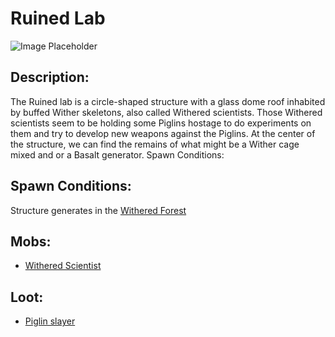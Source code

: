 # Ruined Lab

![Image Placeholder](https://static.miraheze.org/stardustlabswiki/0/0a/Ruined\_lab.png)

## Description:

The Ruined lab is a circle-shaped structure with a glass dome roof inhabited by buffed Wither skeletons, also called Withered scientists. Those Withered scientists seem to be holding some Piglins hostage to do experiments on them and try to develop new weapons against the Piglins. At the center of the structure, we can find the remains of what might be a Wither cage mixed and or a Basalt generator. Spawn Conditions:

## Spawn Conditions:

Structure generates in the [Withered Forest](https://officiallysp.net/pokeywiki/Nether\_Biomes/witheredforest.html)

## Mobs:

* [Withered Scientist](https://officiallysp.net/pokeywiki/Nether\_Mobs/witheredscientist.html)

## Loot:

* [Piglin slayer](../../docs/Nether\_Structures/piglinslayer/)
